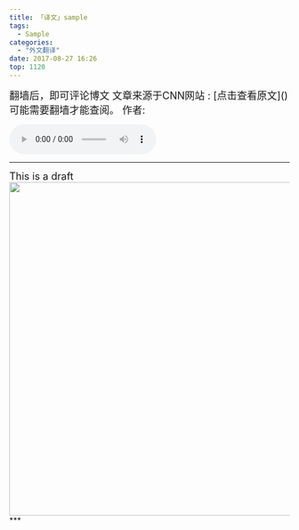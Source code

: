 ```yaml
---
title: 「译文」sample
tags:
  - Sample
categories:
  - "外文翻译"
date: 2017-08-27 16:26
top: 1120
---
```

<font size=4>
翻墙后，即可评论博文
文章来源于CNN网站 : [点击查看原文]()
可能需要翻墙才能查阅。
作者:

</font>
<!--more-->

<audio
controls="controls" name="media" style='width:264px' autoplay loop=true>
<source src="/musics/wish.mp3">
</audio>

***
<font size=4>
This is a draft
<img width="600" src="/pictures/sample.JPG" />
</font>
***



